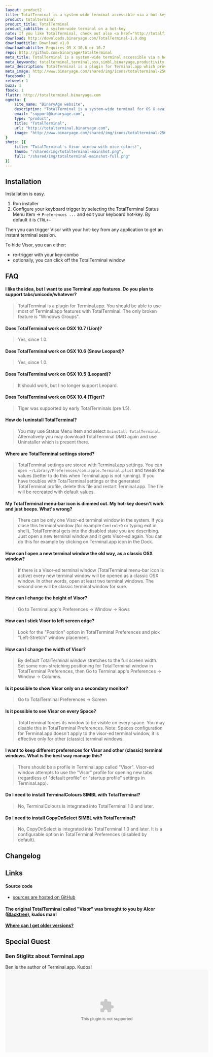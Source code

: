 ```yaml
---
layout: product2
title: TotalTerminal is a system-wide terminal accessible via a hot-key
product: totalterminal
product_title: TotalTerminal
product_subtitle: a system-wide terminal on a hot-key
note: If you like TotalTerminal, check out also <a href="http://totalfinder.binaryage.com">TotalFinder</a>.
download: http://downloads.binaryage.com/TotalTerminal-1.0.dmg
downloadtitle: Download v1.0
downloadsubtitle: Requires OS X 10.6 or 10.7
repo: http://github.com/binaryage/totalterminal
meta_title: TotalTerminal is a system-wide terminal accessible via a hot-key
meta_keywords: totalterminal,terminal,osx,simbl,binaryage,productivity,software,visor
meta_description: TotalTerminal is a plugin for Terminal.app which provides Quake-style terminal window available on keyboard shortcut
meta_image: http://www.binaryage.com/shared/img/icons/totalterminal-256.png
facebook: 1
retweet: 1
buzz: 1
fbsdk: 1
flattr: http://totalterminal.binaryage.com
ogmeta: {
    site_name: "BinaryAge website",
    description: "TotalTerminal is a system-wide terminal for OS X available on a hot-key",
    email: "support@binaryage.com",
    type: "product",
    title: "TotalTerminal",
    url: "http://totalterminal.binaryage.com",
    image: "http://www.binaryage.com/shared/img/icons/totalterminal-256.png"
}
shots: [{
    title: "TotalTerminal's Visor window with nice colors!",
    thumb: "/shared/img/totalterminal-mainshot.png",
    full: "/shared/img/totalterminal-mainshot-full.png"
}]
---
```


## Installation

Installation is easy.

  1. Run installer
  2. Configure your keyboard trigger by selecting the TotalTerminal Status Menu Item -> `Preferences ...` and edit your keyboard hot-key. By default it is `CTRL+~`

Then you can trigger Visor with your hot-key from any application to get an instant terminal session.

To hide Visor, you can either:

  * re-trigger with your key-combo
  * optionally, you can click off the TotalTerminal window

## FAQ

#### I like the idea, but I want to use Terminal.app features. Do you plan to support tabs/unicode/whatever?
> TotalTerminal is a plugin for Terminal.app. You should be able to use most of Terminal.app features with TotalTerminal. The only broken feature is "Windows Groups".

#### Does TotalTerminal work on OSX 10.7 (Lion)?
> Yes, since 1.0.

#### Does TotalTerminal work on OSX 10.6 (Snow Leopard)?
> Yes, since 1.0.

#### Does TotalTerminal work on OSX 10.5 (Leopard)?
> It should work, but I no longer support Leopard.

#### Does TotalTerminal work on OSX 10.4 (Tiger)?
> Tiger was supported by early TotalTerminals (pre 1.5).

#### How do I uninstall TotalTerminal?
> You may use Status Menu Item and select `Uninstall TotalTerminal`. Alternatively you may download TotalTerminal DMG again and use Uninstaller which is present there.

#### Where are TotalTerminal settings stored?
> TotalTerminal settings are stored with Terminal.app settings. You can `open ~/Library/Preferences/com.apple.Terminal.plist` and tweak the values (better to do this when Terminal.app is not running). 
If you have troubles with TotalTerminal settings or the generated TotalTerminal profile, delete this file and restart Terminal.app. The file will be recreated with default values.

#### My TotalTerminal menu-bar icon is dimmed out. My hot-key doesn't work and just beeps. What's wrong?
> There can be only one Visor-ed terminal window in the system. If you close this terminal window (for example `Control+D` or typing exit in shell), TotalTerminal gets into the disabled state you are describing. Just open a new terminal window and it gets Visor-ed again. You can do this for example by clicking on Terminal.app icon in the Dock.

#### How can I open a new terminal window the old way, as a classic OSX window?
> If there is a Visor-ed terminal window (TotalTerminal menu-bar icon is active) every new terminal window will be opened as a classic OSX window. In other words, open at least two terminal windows. The second one will be classic terminal window for sure.

#### How can I change the height of Visor?
> Go to Terminal.app's Preferences -> Window -> Rows

#### How can I stick Visor to left screen edge?
> Look for the "Position" option in TotalTerminal Preferences and pick "Left-Stretch" window placement.

#### How can I change the width of Visor?
> By default TotalTerminal window stretches to the full screen width. Set some non-stretching positioning for TotalTerminal window in TotalTerminal Preferences, then Go to Terminal.app's Preferences -> Window -> Columns.

#### Is it possible to show Visor only on a secondary monitor?
> Go to TotalTerminal Preferences -> Screen

#### Is it possible to see Visor on every Space?
> TotalTerminal forces its window to be visible on every space. You may disable this in TotalTerminal Preferences. Note: Spaces configuration for Terminal.app doesn't apply to the visor-ed terminal window, it is effective only for other (classic) terminal windows.

#### I want to keep different preferences for Visor and other (classic) terminal windows. What is the best way manage this?
> There should be a profile in Terminal.app called "Visor". Visor-ed window attempts to use the "Visor" profile for opening new tabs (regardless of "default profile" or "startup profile" settings in Terminal.app).

#### Do I need to install TerminalColours SIMBL with TotalTerminal?
> No, TerminalColours is integrated into TotalTerminal 1.0 and later.

#### Do I need to install CopyOnSelect SIMBL with TotalTerminal?
> No, CopyOnSelect is integrated into TotalTerminal 1.0 and later. It is a configurable option in TotalTerminal Preferences (disabled by default).

## Changelog

<div class="changelogx"></div>

<script type="text/javascript" charset="utf-8">
    $(function() {
        $('.changelogx').load('changelog.html?x='+((Math.random()+"").substring(2))+' #page');
    });
    
    function showBetaHint() {
        $('.betahint').toggle();
    }
</script>

## Links

#### Source code
  * [sources are hosted on GitHub](http://github.com/binaryage/totalterminal)

#### The original TotalTerminal called "Visor" was brought to you by Alcor ([Blacktree](http://blacktree.com)), kudos man!

**[Where can I get older versions?](http://visor.binaryage.com)**

## Special Guest

### Ben Stiglitz about Terminal.app

<div>Ben is the author of Terminal.app. Kudos!</div>
<embed src='http://rubyconf2008.confreaks.com/player.swf' height='260' width='640' allowscriptaccess='always' allowfullscreen='true' flashvars='file=http%3A%2F%2Frubyconf2008.confreaks.com%2Fvideos%2Fterminalapp-small.mp4&image=images%2Fterminalapp-preview.jpg&plugins=viral-1'/>

[darwin]: http://github.com/darwin
[torsten]: http://github.com/torsten
[pumpkin]: http://github.com/pumpkin
[blinks]: http://github.com/blinks
[cglee]: http://github.com/cglee
[kleinman]: http://github.com/kleinman
[genki]: http://github.com/genki
[ciaran]: http://github.com/ciaran
[evanphx]: http://github.com/evanphx
[contribute]: http://github.com/binaryage/totalterminal